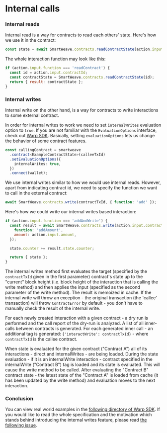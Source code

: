 
# Internal calls

### Internal reads

Internal read is a way for contracts to read each others' state. Here's how we use it in the contract:

```js
const state = await SmartWeave.contracts.readContractState(action.input.contractId);
```

The whole interaction function may look like this:

```js
if (action.input.function === 'readContract') {
  const id = action.input.contractId;
  const contractState = SmartWeave.contracts.readContractState(id);
  return { result: contractState };
}
```

### Internal writes

Internal write on the other hand, is a way for contracts to write interactions to some external contract.

In order for internal writes to work we need to set `internalWrites` evaluation option to `true`.
If you are not familiar with the `EvaluationOptions` interface, check out [Warp SDK](https://github.com/warp-contracts/warp/blob/main/src/core/modules/StateEvaluator.ts#L123).
Basically, setting `evaluationOptions` lets us change the behavior of some contract features.

```ts
const callingContract = smartweave
  .contract<ExampleContractState>(calleeTxId)
  .setEvaluationOptions({
    internalWrites: true,
  })
  .connect(wallet);
```

We use internal writes similar to how we would use internal reads. However, apart from indicating contract id, we need to specify the function we want to call in the external contract:

```js
await SmartWeave.contracts.write(contractTxId, { function: 'add' });
```

Here's how we could write our internal writes based interaction:

```js
if (action.input.function === 'addAndWrite') {
  const result = await SmartWeave.contracts.write(action.input.contractId, {
    function: 'addAmount',
    amount: action.input.amount,
  });

  state.counter += result.state.counter;

  return { state };
}
```

The internal writes method first evaluates the target (specified by the `contractTxId` given in the first parameter) contract's state up to the "current" block height (i.e. block height of the interaction that is calling the write method) and then applies the input (specified as the second parameter of the write method). 
The result is memoized in cache.
If the internal write will throw an exception - the original transaction (the 'callee' transaction) will throw `ContractError` by default -
you don't have to manually check the result of the internal write.


For each newly created interaction with a given contract - a dry run is performed and the call report of the dry-run is analyzed.
A list of all inner-calls between contracts is generated.
For each generated inner call - an additional tag is generated: `{'interactWrite': contractTxId}` - where `contractTxId` is the callee contract.

When state is evaluated for the given contract ("Contract A") all of its interactions - direct and internalWrites - are being loaded.
During the state evaluation - if it is an internalWrite interaction - contract specified in the internalWrite ("Contract B") tag is loaded and its state is evaluated.
This will cause the write method to be called.
After evaluating the "Contract B" contract state - the latest state of the "Contract A" is loaded from cache (it has been updated by the write method) and evaluation moves to the next interaction.

### Conclusion

You can view real world examples in the [following directory of Warp SDK](https://github.com/warp-contracts/warp/tree/main/src/__tests__/integration/internal-writes). If you would like to read the whole specification and the motivation which stands behind introducing the internal writes feature, please read [the following issue](https://github.com/warp-contracts/warp/issues/37).
